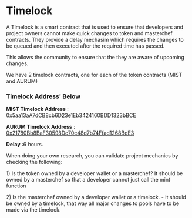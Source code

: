 # Timelock

A Timelock is a smart contract that is used to ensure that developers and project owners cannot make quick changes to token and masterchef contracts. They provide a delay mechasim which requires the changes to be queued and then executed after the required time has passed.

This allows the community to ensure that the they are aware of upcoming changes.

We have 2 timelock contracts, one for each of the token contracts \(MIST and AURUM\)

### Timelock Address' Below 

**MIST Timelock Address** :  [0x5aa13aA7dCB8cb6D23e1Eb3424160BDD1323bBCE](https://bscscan.com/address/0x5aa13aA7dCB8cb6D23e1Eb3424160BDD1323bBCE#readContract)

**AURUM Timelock Address** : [0x21780Bb8BaF30598Dc70c48d7b74Ffad1268BdE3](https://bscscan.com/address/0x21780bb8baf30598dc70c48d7b74ffad1268bde3)

**Delay** :6 hours. 

When doing your own research, you can validate project mechanics by checking the following:

1\) Is the token owned by a developer wallet or a masterchef? It should be owned by a masterchef so that a developer cannot just call the mint function

2\) Is the masterchef owned by a developer wallet or a timelock. - It should be owned by a timelock, that way all major changes to pools have to be made via the timelock. 

